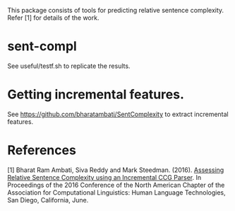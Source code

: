 This package consists of tools for predicting relative sentence complexity. Refer [1] for details of the work.

# sent-compl
See useful/testf.sh to replicate the results.

# Getting incremental features.
See https://github.com/bharatambati/SentComplexity to extract incremental features.

# References
[1] Bharat Ram Ambati, Siva Reddy and Mark Steedman. (2016). [Assessing Relative Sentence Complexity using an Incremental CCG Parser](http://sivareddy.in/papers/ambati2016assessing.pdf). In Proceedings of the 2016 Conference of the North American Chapter of the Association for Computational Linguistics: Human Language Technologies, San Diego, California, June.
